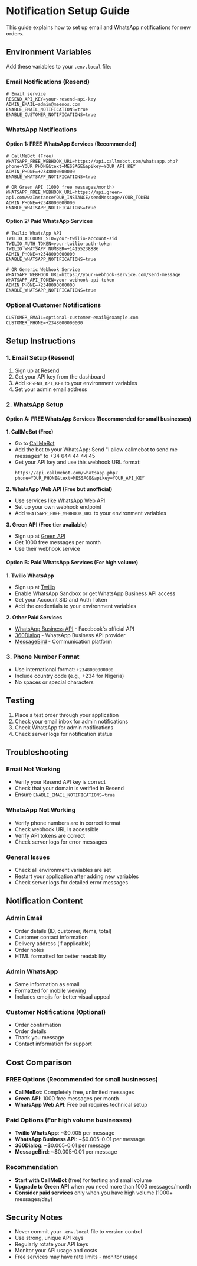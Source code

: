 # Notification Setup Guide

This guide explains how to set up email and WhatsApp notifications for new orders.

## Environment Variables

Add these variables to your `.env.local` file:

### Email Notifications (Resend)
```env
# Email service
RESEND_API_KEY=your-resend-api-key
ADMIN_EMAIL=admin@meenos.com
ENABLE_EMAIL_NOTIFICATIONS=true
ENABLE_CUSTOMER_NOTIFICATIONS=true
```

### WhatsApp Notifications

#### Option 1: FREE WhatsApp Services (Recommended)
```env
# CallMeBot (Free)
WHATSAPP_FREE_WEBHOOK_URL=https://api.callmebot.com/whatsapp.php?phone=YOUR_PHONE&text=MESSAGE&apikey=YOUR_API_KEY
ADMIN_PHONE=+2348000000000
ENABLE_WHATSAPP_NOTIFICATIONS=true

# OR Green API (1000 free messages/month)
WHATSAPP_FREE_WEBHOOK_URL=https://api.green-api.com/waInstanceYOUR_INSTANCE/sendMessage/YOUR_TOKEN
ADMIN_PHONE=+2348000000000
ENABLE_WHATSAPP_NOTIFICATIONS=true
```

#### Option 2: Paid WhatsApp Services
```env
# Twilio WhatsApp API
TWILIO_ACCOUNT_SID=your-twilio-account-sid
TWILIO_AUTH_TOKEN=your-twilio-auth-token
TWILIO_WHATSAPP_NUMBER=+14155238886
ADMIN_PHONE=+2348000000000
ENABLE_WHATSAPP_NOTIFICATIONS=true

# OR Generic Webhook Service
WHATSAPP_WEBHOOK_URL=https://your-webhook-service.com/send-message
WHATSAPP_API_TOKEN=your-webhook-api-token
ADMIN_PHONE=+2348000000000
ENABLE_WHATSAPP_NOTIFICATIONS=true
```

### Optional Customer Notifications
```env
CUSTOMER_EMAIL=optional-customer-email@example.com
CUSTOMER_PHONE=+2348000000000
```

## Setup Instructions

### 1. Email Setup (Resend)

1. Sign up at [Resend](https://resend.com)
2. Get your API key from the dashboard
3. Add `RESEND_API_KEY` to your environment variables
4. Set your admin email address

### 2. WhatsApp Setup

#### Option A: FREE WhatsApp Services (Recommended for small businesses)

**1. CallMeBot (Free)**
- Go to [CallMeBot](https://www.callmebot.com/blog/free-api-whatsapp-messages/)
- Add the bot to your WhatsApp: Send "I allow callmebot to send me messages" to +34 644 44 44 45
- Get your API key and use this webhook URL format:
  ```
  https://api.callmebot.com/whatsapp.php?phone=YOUR_PHONE&text=MESSAGE&apikey=YOUR_API_KEY
  ```

**2. WhatsApp Web API (Free but unofficial)**
- Use services like [WhatsApp Web API](https://github.com/joaomirandasa/whatsapp-web.js)
- Set up your own webhook endpoint
- Add `WHATSAPP_FREE_WEBHOOK_URL` to your environment variables

**3. Green API (Free tier available)**
- Sign up at [Green API](https://green-api.com/)
- Get 1000 free messages per month
- Use their webhook service

#### Option B: Paid WhatsApp Services (For high volume)

**1. Twilio WhatsApp**
- Sign up at [Twilio](https://www.twilio.com)
- Enable WhatsApp Sandbox or get WhatsApp Business API access
- Get your Account SID and Auth Token
- Add the credentials to your environment variables

**2. Other Paid Services**
- [WhatsApp Business API](https://developers.facebook.com/docs/whatsapp) - Facebook's official API
- [360Dialog](https://www.360dialog.com/) - WhatsApp Business API provider
- [MessageBird](https://www.messagebird.com/) - Communication platform

### 3. Phone Number Format

- Use international format: `+2348000000000`
- Include country code (e.g., +234 for Nigeria)
- No spaces or special characters

## Testing

1. Place a test order through your application
2. Check your email inbox for admin notifications
3. Check WhatsApp for admin notifications
4. Check server logs for notification status

## Troubleshooting

### Email Not Working
- Verify your Resend API key is correct
- Check that your domain is verified in Resend
- Ensure `ENABLE_EMAIL_NOTIFICATIONS=true`

### WhatsApp Not Working
- Verify phone numbers are in correct format
- Check webhook URL is accessible
- Verify API tokens are correct
- Check server logs for error messages

### General Issues
- Check all environment variables are set
- Restart your application after adding new variables
- Check server logs for detailed error messages

## Notification Content

### Admin Email
- Order details (ID, customer, items, total)
- Customer contact information
- Delivery address (if applicable)
- Order notes
- HTML formatted for better readability

### Admin WhatsApp
- Same information as email
- Formatted for mobile viewing
- Includes emojis for better visual appeal

### Customer Notifications (Optional)
- Order confirmation
- Order details
- Thank you message
- Contact information for support

## Cost Comparison

### FREE Options (Recommended for small businesses)
- **CallMeBot**: Completely free, unlimited messages
- **Green API**: 1000 free messages per month
- **WhatsApp Web API**: Free but requires technical setup

### Paid Options (For high volume businesses)
- **Twilio WhatsApp**: ~$0.005 per message
- **WhatsApp Business API**: ~$0.005-0.01 per message
- **360Dialog**: ~$0.005-0.01 per message
- **MessageBird**: ~$0.005-0.01 per message

### Recommendation
- **Start with CallMeBot** (free) for testing and small volume
- **Upgrade to Green API** when you need more than 1000 messages/month
- **Consider paid services** only when you have high volume (1000+ messages/day)

## Security Notes

- Never commit your `.env.local` file to version control
- Use strong, unique API keys
- Regularly rotate your API keys
- Monitor your API usage and costs
- Free services may have rate limits - monitor usage
